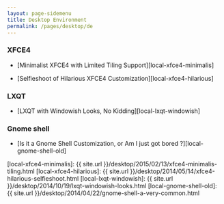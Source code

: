 ```yaml
---
layout: page-sidemenu
title: Desktop Environment
permalink: /pages/desktop/de
---
```


### XFCE4

*	[Minimalist XFCE4 with Limited Tiling Support][local-xfce4-minimalis]

*	[Selfieshoot of Hilarious XFCE4 Customization][local-xfce4-hilarious]

### LXQT

*	[LXQT with Windowish Looks, No Kidding][local-lxqt-windowish]

### Gnome shell

*	[Is it a Gnome Shell Customization, or Am I just got bored ?][local-gnome-shell-old]

[//]: <> ( -- -- -- links below -- -- -- )

[local-xfce4-minimalis]: {{ site.url }}/desktop/2015/02/13/xfce4-minimalis-tiling.html
[local-xfce4-hilarious]: {{ site.url }}/desktop/2014/05/14/xfce4-hilarious-selfieshoot.html
[local-lxqt-windowish]:  {{ site.url }}/desktop/2014/10/19/lxqt-windowish-looks.html
[local-gnome-shell-old]: {{ site.url }}/desktop/2014/04/22/gnome-shell-a-very-common.html
